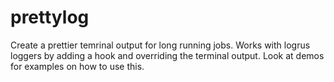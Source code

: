 # prettylog

Create a prettier temrinal output for long running jobs. Works with logrus loggers by adding a hook and overriding the terminal output. Look at demos for examples on how to use this.
